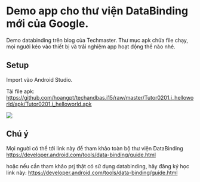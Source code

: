 Demo app cho thư viện DataBinding mới của Google.
==========================

Demo databinding trên blog của Techmaster.
Thư mục apk chứa file chạy, mọi người kéo vào thiết bị và trải nghiệm app hoạt động thế nào nhé.

## Setup
Import vào Android Studio.

Tải file apk: https://github.com/hoangpt/techandbas.i15/raw/master/Tutor0201.i_helloworld/apk/Tutor0201.i_helloworld.apk

![](https://raw.githubusercontent.com/hoangpt/techandbas.i15/master/Tutor0201_helloworld/apk/Tutor0201_helloandroid.gif)

## Chú ý
Mọi người có thể tới link này để tham khảo toàn bộ thư viện DataBinding
https://developer.android.com/tools/data-binding/guide.html

hoặc nếu cần tham khảo prj thật có sử dụng databinding, hãy đăng ký học link này:
https://developer.android.com/tools/data-binding/guide.html
